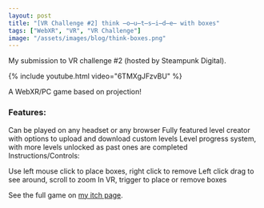 ```yaml
---
layout: post
title: "[VR Challenge #2] think ̶o̶u̶t̶s̶i̶d̶e̶ with boxes"
tags: ["WebXR", "VR", "VR Challenge"]
image: "/assets/images/blog/think-boxes.png"
---
```

My submission to VR challenge #2 (hosted by Steampunk Digital).
<!--more-->

{% include youtube.html video="6TMXgJFzvBU" %}

A WebXR/PC game based on projection!

### Features:

Can be played on any headset or any browser
Fully featured level creator with options to upload and download custom levels
Level progress system, with more levels unlocked as past ones are completed
Instructions/Controls:

Use left mouse click to place boxes, right click to remove
Left click drag to see around, scroll to zoom
In VR, trigger to place or remove boxes

See the full game on [my itch page](https://gameshire98.itch.io/think-with-boxes).
